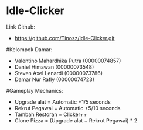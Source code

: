# Idle-Clicker
Link Github:
- https://github.com/Tinosz/Idle-Clicker.git

#Kelompok Damar:
- Valentino Mahardhika Putra (00000074857)
- Daniel Himawan (00000073548)
- Steven Axel Lenardi (00000073786)
- Damar Nur Rafly (00000074723)

#Gameplay Mechanics:
- Upgrade alat = Automatic +1/5 seconds
- Rekrut Pegawai = Automatic +5/10 seconds
- Tambah Restoran = Clicker++
- Clone Pizza = (Upgrade alat + Rekrut Pegawai) * 2
